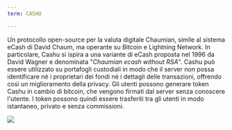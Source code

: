 ```yaml
---
term: CASHU

---
```

Un protocollo open-source per la valuta digitale Chaumian, simile al sistema eCash di David Chaum, ma operante su Bitcoin e Lightning Network. In particolare, Cashu si ispira a una variante di eCash proposta nel 1996 da David Wagner e denominata "*Chaumian ecash without RSA*". Cashu può essere utilizzato su portafogli custodiali in modo che il server non possa identificare né i proprietari dei fondi né i dettagli delle transazioni, offrendo così un miglioramento della privacy. Gli utenti possono generare token Cashu in cambio di bitcoin, che vengono firmati dal server senza conoscere l'utente. I token possono quindi essere trasferiti tra gli utenti in modo istantaneo, privato e senza commissioni.

![](../../dictionnaire/assets/52.webp)